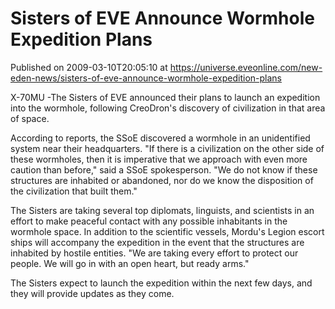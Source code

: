 # Sisters of EVE Announce Wormhole Expedition Plans
Published on 2009-03-10T20:05:10 at https://universe.eveonline.com/new-eden-news/sisters-of-eve-announce-wormhole-expedition-plans

X-70MU -The Sisters of EVE announced their plans to launch an expedition into the wormhole, following CreoDron's discovery of civilization in that area of space.   
  
According to reports, the SSoE discovered a wormhole in an unidentified system near their headquarters. "If there is a civilization on the other side of these wormholes, then it is imperative that we approach with even more caution than before," said a SSoE spokesperson. "We do not know if these structures are inhabited or abandoned, nor do we know the disposition of the civilization that built them."  
  
The Sisters are taking several top diplomats, linguists, and scientists in an effort to make peaceful contact with any possible inhabitants in the wormhole space. In addition to the scientific vessels, Mordu's Legion escort ships will accompany the expedition in the event that the structures are inhabited by hostile entities. "We are taking every effort to protect our people. We will go in with an open heart, but ready arms."  
  
The Sisters expect to launch the expedition within the next few days, and they will provide updates as they come.
